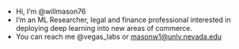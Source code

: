 - Hi, I’m @willmason76
- I’m an ML Researcher, legal and finance professional interested in deploying deep learning into new areas of commerce.
- You can reach me @vegas_labs or masonw1@unlv.nevada.edu

